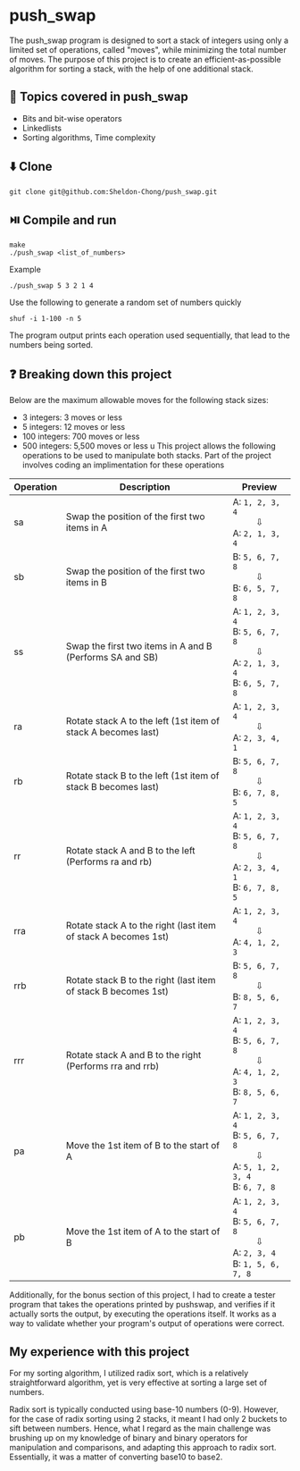 # push_swap
The push_swap program is designed to sort a stack of integers using only a limited set of operations, called "moves", while minimizing the total number of moves. The purpose of this project is to create an efficient-as-possible algorithm for sorting a stack, with the help of one additional stack. 

## 📖 Topics covered in push_swap
- Bits and bit-wise operators
- Linkedlists
- Sorting algorithms, Time complexity


## ⬇️ Clone
```
git clone git@github.com:Sheldon-Chong/push_swap.git
```


## ⏯️ Compile and run
```
make
./push_swap <list_of_numbers>
```

Example
```
./push_swap 5 3 2 1 4
```

Use the following to generate a random set of numbers quickly
```
shuf -i 1-100 -n 5
```

The program output prints each operation used sequentially, that lead to the numbers being sorted.

## ❓ Breaking down this project

Below are the maximum allowable moves for the following stack sizes:
- 3 integers: 3 moves or less 
- 5 integers: 12 moves or less 
- 100 integers: 700 moves or less
- 500 integers: 5,500 moves or less 
u
This project allows the following operations to be used to manipulate both stacks. Part of the project involves coding an implimentation for these operations
<table>
  <thead>
    <tr>
      <th>Operation</th>
      <th>Description</th>
      <th>Preview</th>
    </tr>
  </thead>
  <tbody>
    <tr>
      <td>sa</td>
      <td>Swap the position of the first two items in A</td>
      <td>
        A: <code>1, 2, 3, 4</code>
        <div align="center">⇩</div>
        A: <code>2, 1, 3, 4</code>
      </td>
    </tr>
    <tr>
      <td>sb</td>
      <td>Swap the position of the first two items in B</td>
      <td>
        B: <code>5, 6, 7, 8</code>
        <div align="center">⇩</div>
        B: <code>6, 5, 7, 8</code>
      </td>
    </tr>
    <tr>
      <td>ss</td>
      <td>Swap the first two items in A and B (Performs SA and SB)</td>
      <td>
        A: <code>1, 2, 3, 4</code><br>
        B: <code>5, 6, 7, 8</code>
        <div align="center">⇩</div>
        A: <code>2, 1, 3, 4</code><br>
        B: <code>6, 5, 7, 8</code>
      </td>
    </tr>
    <tr>
      <td>ra</td>
      <td>Rotate stack A to the left (1st item of stack A becomes last)</td>
      <td>
        A: <code>1, 2, 3, 4</code>
        <div align="center">⇩</div>
        A: <code>2, 3, 4, 1</code>
      </td>
    </tr>
    <tr>
      <td>rb</td>
      <td>Rotate stack B to the left (1st item of stack B becomes last)</td>
      <td>
        B: <code>5, 6, 7, 8</code>
        <div align="center">⇩</div>
        B: <code>6, 7, 8, 5</code>
      </td>
    </tr>
    <tr>
      <td>rr</td>
      <td>Rotate stack A and B to the left (Performs ra and rb)</td>
      <td>
        A: <code>1, 2, 3, 4</code><br>
        B: <code>5, 6, 7, 8</code>
        <div align="center">⇩</div>
        A: <code>2, 3, 4, 1</code><br>
        B: <code>6, 7, 8, 5</code>
      </td>
    </tr>
    <tr>
      <td>rra</td>
      <td>Rotate stack A to the right (last item of stack A becomes 1st)</td>
      <td>
        A: <code>1, 2, 3, 4</code>
        <div align="center">⇩</div>
        A: <code>4, 1, 2, 3</code>
      </td>
    </tr>
    <tr>
      <td>rrb</td>
      <td>Rotate stack B to the right (last item of stack B becomes 1st)</td>
      <td>
        B: <code>5, 6, 7, 8</code>
        <div align="center">⇩</div>
        B: <code>8, 5, 6, 7</code>
      </td>
    </tr>
    <tr>
      <td>rrr</td>
      <td>Rotate stack A and B to the right (Performs rra and rrb)</td>
      <td>
        A: <code>1, 2, 3, 4</code><br>
        B: <code>5, 6, 7, 8</code>
        <div align="center">⇩</div>
        A: <code>4, 1, 2, 3</code><br>
        B: <code>8, 5, 6, 7</code>
      </td>
    </tr>
    <tr>
      <td>pa</td>
      <td>Move the 1st item of B to the start of A</td>
      <td>
        A: <code>1, 2, 3, 4</code><br>
        B: <code>5, 6, 7, 8</code>
        <div align="center">⇩</div>
        A: <code>5, 1, 2, 3, 4</code><br>
        B: <code>6, 7, 8</code>
      </td>
    </tr>
    <tr>
      <td>pb</td>
      <td>Move the 1st item of A to the start of B</td>
      <td>
        A: <code>1, 2, 3, 4</code><br>
        B: <code>5, 6, 7, 8</code>
        <div align="center">⇩</div>
        A: <code>2, 3, 4</code><br>
        B: <code>1, 5, 6, 7, 8</code>
      </td>
    </tr>
  </tbody>
</table>

Additionally, for the bonus section of this project, I had to create a tester program that takes the operations printed by pushswap, and verifies if it actually sorts the output, by executing the operations itself. It works as a way to validate whether your program's output of operations were correct. 

## My experience with this project

For my sorting algorithm, I utilized radix sort, which is a relatively straightforward algorithm, yet is very effective at sorting a large set of numbers. 

Radix sort is typically conducted using base-10 numbers (0-9). However, for the case of radix sorting using 2 stacks, it meant I had only 2 buckets to sift between numbers. Hence, what I regard as the main challenge was brushing up on my knowledge of binary and binary operators for manipulation and comparisons, and adapting this approach to radix sort. Essentially, it was a matter of converting base10 to base2.
